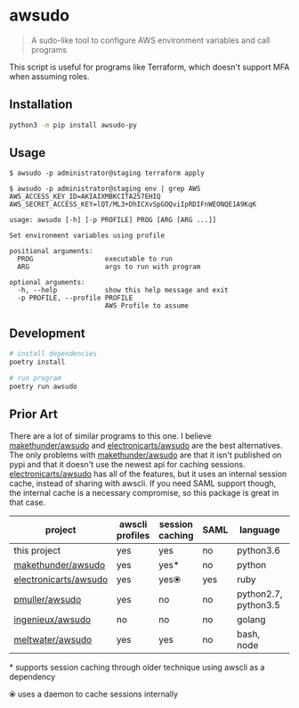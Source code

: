 # awsudo
> A sudo-like tool to configure AWS environment variables and call programs

This script is useful for programs like Terraform, which doesn't support MFA when assuming roles. 


## Installation
```sh
python3 -m pip install awsudo-py
```

## Usage
```console
$ awsudo -p administrator@staging terraform apply

$ awsudo -p administrator@staging env | grep AWS
AWS_ACCESS_KEY_ID=AKIAIXMBKCITA257EHIQ
AWS_SECRET_ACCESS_KEY=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
```

```
usage: awsudo [-h] [-p PROFILE] PROG [ARG [ARG ...]]

Set environment variables using profile

positional arguments:
  PROG                  executable to run
  ARG                   args to run with program

optional arguments:
  -h, --help            show this help message and exit
  -p PROFILE, --profile PROFILE
                        AWS Profile to assume
```

## Development
```sh
# install dependencies
poetry install

# run program
poetry run awsudo
```

## Prior Art
There are a lot of similar programs to this one. I believe [makethunder/awsudo][0] and [electronicarts/awsudo][1] are the best alternatives. The only problems with [makethunder/awsudo][0] are that it isn't published on pypi and that it doesn't use the newest api for caching sessions. [electronicarts/awsudo][1] has all of the features, but it uses an internal session cache, instead of sharing with awscli. If you need SAML support though, the internal cache is a necessary compromise, so this package is great in that case.

project|awscli profiles|session caching|SAML|language|published
---|---|---|---|---|---
this project|yes|yes|no|python3.6|pypi
[makethunder/awsudo][0]|yes|yes*|no|python|github
[electronicarts/awsudo][1]|yes|yes⦿|yes|ruby|rubygems
[pmuller/awsudo][2]|yes|no|no|python2.7, python3.5|pypi
[ingenieux/awsudo][3]|no|no|no|golang|no
[meltwater/awsudo][4]|yes|yes|no|bash, node|npm, dockerhub

\*  supports session caching through older technique using awscli as a dependency

⦿ uses a daemon to cache sessions internally

[0]: https://github.com/makethunder/awsudo
[1]: https://github.com/electronicarts/awsudo
[2]: https://github.com/pmuller/awsudo
[3]: https://github.com/ingenieux/awsudo
[4]: https://github.com/meltwater/awsudo
